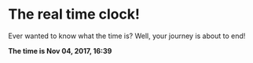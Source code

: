 # The real time clock!

Ever wanted to know what the time is? Well, your journey is about to end!

**The time is Nov 04, 2017, 16:39**